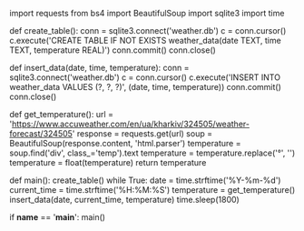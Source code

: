 import requests
from bs4 import BeautifulSoup
import sqlite3
import time


def create_table():
    conn = sqlite3.connect('weather.db')
    c = conn.cursor()
    c.execute('CREATE TABLE IF NOT EXISTS weather_data(date TEXT, time TEXT, temperature REAL)')
    conn.commit()
    conn.close()


def insert_data(date, time, temperature):
    conn = sqlite3.connect('weather.db')
    c = conn.cursor()
    c.execute('INSERT INTO weather_data VALUES (?, ?, ?)', (date, time, temperature))
    conn.commit()
    conn.close()


def get_temperature():
    url = 'https://www.accuweather.com/en/ua/kharkiv/324505/weather-forecast/324505'
    response = requests.get(url)
    soup = BeautifulSoup(response.content, 'html.parser')
    temperature = soup.find('div', class_='temp').text
    temperature = temperature.replace('°', '')
    temperature = float(temperature)
    return temperature


def main():
    create_table()
    while True:
        date = time.strftime('%Y-%m-%d')
        current_time = time.strftime('%H:%M:%S')
        temperature = get_temperature()
        insert_data(date, current_time, temperature)
        time.sleep(1800)


if __name__ == '__main__':
    main()
